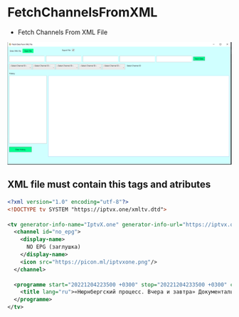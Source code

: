 # FetchChannelsFromXML
- Fetch Channels From XML File


![ur](https://github.com/goodluck3301/FetchChannelsFromXML/blob/master/FetchFromXML/bin/Debug/net6.0-windows/img.png)


## XML file must contain this tags and atributes
```xml
<?xml version="1.0" encoding="utf-8"?>
<!DOCTYPE tv SYSTEM "https://iptvx.one/xmltv.dtd">

<tv generator-info-name="IptvX.one" generator-info-url="https://iptvx.one/">
  <channel id="no_epg">
    <display-name>
      NO EPG (заглушка)
    </display-name>
    <icon src="https://picon.ml/iptvxone.png"/>
  </channel>
  
  <programme start="20221204223500 +0300" stop="20221204233500 +0300" channel="zvyazda-by">
    <title lang="ru">«Нюрнбергский процесс. Вчера и завтра» Документальный фильм</title>
  </programme>
</tv>
```
